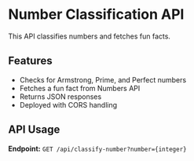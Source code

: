 # Number Classification API

This API classifies numbers and fetches fun facts.

## Features

- Checks for Armstrong, Prime, and Perfect numbers
- Fetches a fun fact from Numbers API
- Returns JSON responses
- Deployed with CORS handling

## API Usage

**Endpoint:** `GET /api/classify-number?number={integer}`
